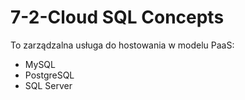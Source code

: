 # 7-2-Cloud SQL Concepts 

To zarządzalna usługa do hostowania w modelu PaaS:
- MySQL
- PostgreSQL
- SQL Server

